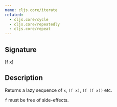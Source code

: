 ```yaml
---
name: cljs.core/iterate
related:
  - cljs.core/cycle
  - cljs.core/repeatedly
  - cljs.core/repeat
---
```


## Signature
[f x]


## Description

Returns a lazy sequence of `x`, `(f x)`, `(f (f x))` etc.

`f` must be free of side-effects.
